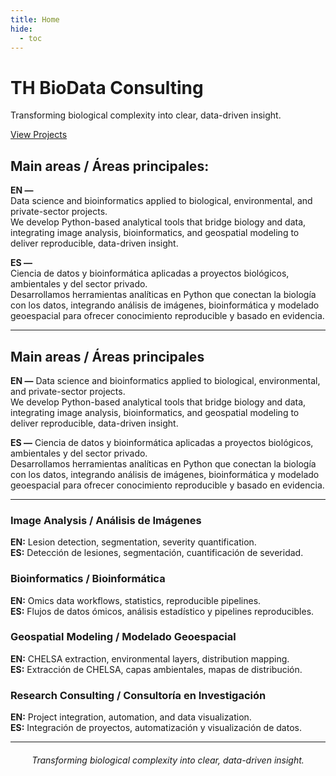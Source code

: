 ```yaml
---
title: Home
hide:
  - toc
---
```


<div id="th-hero">
    <div class="hero__bg"></div>
    <div class="hero__content">
        <h1 class="hero__title">TH BioData Consulting</h1>
        <p class="hero__tag">Transforming biological complexity into clear, data-driven insight.</p>
        <a href="projects/" class="hero__cta">View Projects</a>
    </div>
</div>

## Main areas / Áreas principales:

**EN —**  
Data science and bioinformatics applied to biological, environmental, and private-sector projects.  
We develop Python-based analytical tools that bridge biology and data, integrating image analysis, bioinformatics, and geospatial modeling to deliver reproducible, data-driven insight.  

**ES —**  
Ciencia de datos y bioinformática aplicadas a proyectos biológicos, ambientales y del sector privado.  
Desarrollamos herramientas analíticas en Python que conectan la biología con los datos, integrando análisis de imágenes, bioinformática y modelado geoespacial para ofrecer conocimiento reproducible y basado en evidencia.

---

## Main areas / Áreas principales

**EN —** Data science and bioinformatics applied to biological, environmental, and private-sector projects.  
We develop Python-based analytical tools that bridge biology and data, integrating image analysis, bioinformatics, and geospatial modeling to deliver reproducible, data-driven insight.  

**ES —** Ciencia de datos y bioinformática aplicadas a proyectos biológicos, ambientales y del sector privado.  
Desarrollamos herramientas analíticas en Python que conectan la biología con los datos, integrando análisis de imágenes, bioinformática y modelado geoespacial para ofrecer conocimiento reproducible y basado en evidencia.

---

###  Image Analysis / Análisis de Imágenes
**EN:** Lesion detection, segmentation, severity quantification.  
**ES:** Detección de lesiones, segmentación, cuantificación de severidad.

###  Bioinformatics / Bioinformática
**EN:** Omics data workflows, statistics, reproducible pipelines.  
**ES:** Flujos de datos ómicos, análisis estadístico y pipelines reproducibles.

###  Geospatial Modeling / Modelado Geoespacial
**EN:** CHELSA extraction, environmental layers, distribution mapping.  
**ES:** Extracción de CHELSA, capas ambientales, mapas de distribución.

###  Research Consulting / Consultoría en Investigación
**EN:** Project integration, automation, and data visualization.  
**ES:** Integración de proyectos, automatización y visualización de datos.

---

<div align="center" style="margin-top: 20px;">
  <em>Transforming biological complexity into clear, data-driven insight.</em>
</div>
